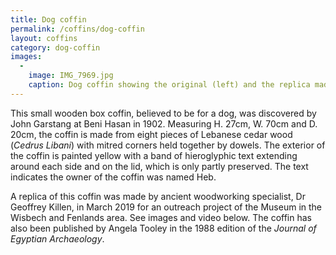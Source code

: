 ```yaml
---
title: Dog coffin
permalink: /coffins/dog-coffin
layout: coffins
category: dog-coffin
images:
  -
    image: IMG_7969.jpg
    caption: Dog coffin showing the original (left) and the replica made by Geoffrey Killen (right)
---
```

This small wooden box coffin, believed to be for a dog, was discovered by John Garstang at Beni Hasan in 1902. Measuring H. 27cm, W. 70cm and D. 20cm, the coffin is made from eight pieces of Lebanese cedar wood (_Cedrus Libani_) with mitred corners held together by dowels. The exterior of the coffin is painted yellow with a band of hieroglyphic text extending around each side and on the lid, which is only partly preserved. The text indicates the owner of the coffin was named Heb.

A replica of this coffin was made by ancient woodworking specialist, Dr Geoffrey Killen, in March 2019 for an outreach project of the Museum in the Wisbech and Fenlands area. See images and video below. The coffin has also been published by Angela Tooley in the 1988 edition of the _Journal of Egyptian Archaeology_.

